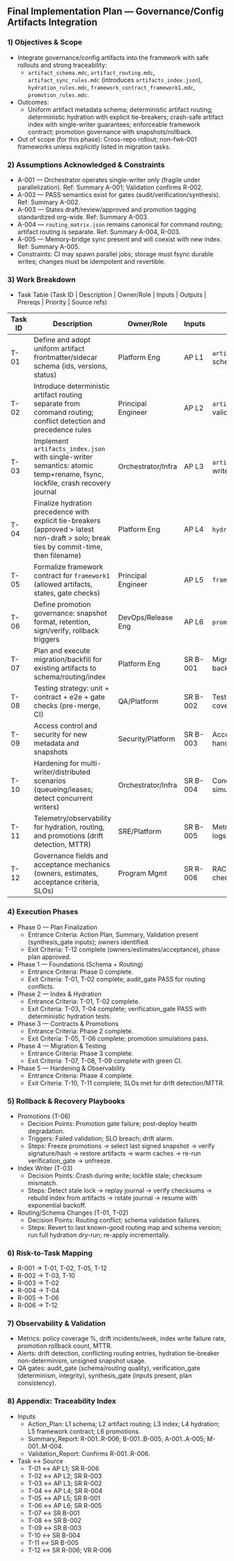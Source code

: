 ## Final Implementation Plan — Governance/Config Artifacts Integration

### 1) Objectives & Scope
- Integrate governance/config artifacts into the framework with safe rollouts and strong traceability:
  - `artifact_schema.mdc`, `artifact_routing.mdc`, `artifact_sync_rules.mdc` (introduces `artifacts_index.json`), `hydration_rules.mdc`, `framework_contract_framework1.mdc`, `promotion_rules.mdc`.
- Outcomes:
  - Uniform artifact metadata schema; deterministic artifact routing; deterministic hydration with explicit tie-breakers; crash-safe artifact index with single-writer guarantees; enforceable framework contract; promotion governance with snapshots/rollback.
- Out of scope (for this phase): Cross-repo rollout; non-fwk-001 frameworks unless explicitly listed in migration tasks.

### 2) Assumptions Acknowledged & Constraints
- A-001 — Orchestrator operates single-writer only (fragile under parallelization). Ref: Summary A-001; Validation confirms R-002.
- A-002 — PASS semantics exist for gates (audit/verification/synthesis). Ref: Summary A-002.
- A-003 — States draft/review/approved and promotion tagging standardized org-wide. Ref: Summary A-003.
- A-004 — `routing_matrix.json` remains canonical for command routing; artifact routing is separate. Ref: Summary A-004, R-003.
- A-005 — Memory-bridge sync present and will coexist with new index. Ref: Summary A-005.
- Constraints: CI may spawn parallel jobs; storage must fsync durable writes; changes must be idempotent and revertible.

### 3) Work Breakdown
- Task Table (Task ID | Description | Owner/Role | Inputs | Outputs | Prereqs | Priority | Source refs)

| Task ID | Description | Owner/Role | Inputs | Outputs | Prereqs | Priority | Source refs |
|---|---|---|---|---|---|---|---|
| T-01 | Define and adopt uniform artifact frontmatter/sidecar schema (ids, versions, status) | Platform Eng | AP L1 | `artifact_schema.mdc`; example schema blocks | — | P0 | AP L1; SR R-006; VR confirms R-006 |
| T-02 | Introduce deterministic artifact routing separate from command routing; conflict detection and precedence rules | Principal Engineer | AP L2 | `artifact_routing.mdc`; routing validation checks | T-01 | P0 | AP L2; SR R-003; VR R-003 |
| T-03 | Implement `artifacts_index.json` with single-writer semantics: atomic temp+rename, fsync, lockfile, crash recovery journal | Orchestrator/Infra | AP L3 | `artifact_sync_rules.mdc`; index writer lib; recovery docs | T-01 | P0 | AP L3; SR R-002; VR R-002 |
| T-04 | Finalize hydration precedence with explicit tie-breakers (approved > latest non-draft > solo; break ties by commit-time, then filename) | Platform Eng | AP L4 | `hydration_rules.mdc`; test vectors | T-01 | P1 | AP L4; SR R-004; VR R-004 |
| T-05 | Formalize framework contract for `framework1` (allowed artifacts, states, gate checks) | Principal Engineer | AP L5 | `framework_contract_framework1.mdc` | T-01, T-02, T-04 | P1 | AP L5; SR R-001 |
| T-06 | Define promotion governance: snapshot format, retention, sign/verify, rollback triggers | DevOps/Release Eng | AP L6 | `promotion_rules.mdc`; runbooks | T-03, T-05 | P1 | AP L6; SR R-005; VR R-005 |
| T-07 | Plan and execute migration/backfill for existing artifacts to schema/routing/index | Platform Eng | SR B-001 | Migration plan; migration scripts; backfill report | T-01, T-02, T-03 | P1 | SR B-001 |
| T-08 | Testing strategy: unit + contract + e2e + gate checks (pre-merge, CI) | QA/Platform | SR B-002 | Test plan; automated checks; coverage report | T-01..T-06 | P0 | SR B-002 |
| T-09 | Access control and security for new metadata and snapshots | Security/Platform | SR B-003 | Access policies; ACLs; secret handling docs | T-01, T-06 | P1 | SR B-003 |
| T-10 | Hardening for multi-writer/distributed scenarios (queueing/leases; detect concurrent writers) | Orchestrator/Infra | SR B-004 | Concurrency guard design; simulation tests | T-03 | P2 | SR B-004 |
| T-11 | Telemetry/observability for hydration, routing, and promotions (drift detection, MTTR) | SRE/Platform | SR B-005 | Metrics/alerts dashboards; audit logs | T-04, T-06 | P1 | SR B-005 |
| T-12 | Governance fields and acceptance mechanics (owners, estimates, acceptance criteria, SLOs) | Program Mgmt | SR R-006 | RACI; estimates; acceptance checklist | — | P0 | SR R-006; VR R-006 |

### 4) Execution Phases
- Phase 0 — Plan Finalization
  - Entrance Criteria: Action Plan, Summary, Validation present (synthesis_gate inputs); owners identified.
  - Exit Criteria: T-12 complete (owners/estimates/acceptance), phase plan approved.
- Phase 1 — Foundations (Schema + Routing)
  - Entrance Criteria: Phase 0 complete.
  - Exit Criteria: T-01, T-02 complete; audit_gate PASS for routing conflicts.
- Phase 2 — Index & Hydration
  - Entrance Criteria: T-01, T-02 complete.
  - Exit Criteria: T-03, T-04 complete; verification_gate PASS with deterministic hydration tests.
- Phase 3 — Contracts & Promotions
  - Entrance Criteria: Phase 2 complete.
  - Exit Criteria: T-05, T-06 complete; promotion simulations pass.
- Phase 4 — Migration & Testing
  - Entrance Criteria: Phase 3 complete.
  - Exit Criteria: T-07, T-08, T-09 complete with green CI.
- Phase 5 — Hardening & Observability
  - Entrance Criteria: Phase 4 complete.
  - Exit Criteria: T-10, T-11 complete; SLOs met for drift detection/MTTR.

### 5) Rollback & Recovery Playbooks
- Promotions (T-06)
  - Decision Points: Promotion gate failure; post-deploy health degradation.
  - Triggers: Failed validation; SLO breach; drift alarm.
  - Steps: Freeze promotions → select last signed snapshot → verify signature/hash → restore artifacts → warm caches → re-run verification_gate → unfreeze.
- Index Writer (T-03)
  - Decision Points: Crash during write; lockfile stale; checksum mismatch.
  - Steps: Detect stale lock → replay journal → verify checksums → rebuild index from artifacts → rotate journal → resume with exponential backoff.
- Routing/Schema Changes (T-01, T-02)
  - Decision Points: Routing conflict; schema validation failures.
  - Steps: Revert to last known-good routing map and schema version; run full hydration dry-run; re-apply incrementally.

### 6) Risk-to-Task Mapping
- R-001 → T-01, T-02, T-05, T-12
- R-002 → T-03, T-10
- R-003 → T-02
- R-004 → T-04
- R-005 → T-06
- R-006 → T-12

### 7) Observability & Validation
- Metrics: policy coverage %, drift incidents/week, index write failure rate, promotion rollback count, MTTR.
- Alerts: drift detection, conflicting routing entries, hydration tie-breaker non-determinism, unsigned snapshot usage.
- QA gates: audit_gate (schema/routing quality), verification_gate (determinism, integrity), synthesis_gate (inputs present, plan consistency).

### 8) Appendix: Traceability Index
- Inputs
  - Action_Plan: L1 schema; L2 artifact routing; L3 index; L4 hydration; L5 framework contract; L6 promotions.
  - Summary_Report: R-001..R-006; B-001..B-005; A-001..A-005; M-001..M-004.
  - Validation_Report: Confirms R-001..R-006.
- Task ↔ Source
  - T-01 ↔ AP L1; SR R-006
  - T-02 ↔ AP L2; SR R-003
  - T-03 ↔ AP L3; SR R-002
  - T-04 ↔ AP L4; SR R-004
  - T-05 ↔ AP L5; SR R-001
  - T-06 ↔ AP L6; SR R-005
  - T-07 ↔ SR B-001
  - T-08 ↔ SR B-002
  - T-09 ↔ SR B-003
  - T-10 ↔ SR B-004
  - T-11 ↔ SR B-005
  - T-12 ↔ SR R-006; VR R-006

<!-- Reporting Rules: Every task must have at least one Source reference. Keep commands idempotent and safe. -->
